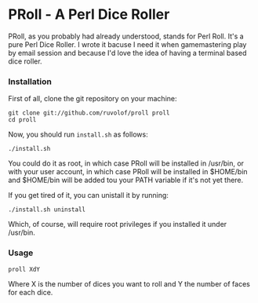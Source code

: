 PRoll - A Perl Dice Roller
==========================

PRoll, as you probably had already understood, stands for Perl Roll. It's a pure Perl Dice Roller.
I wrote it bacuse I need it when gamemastering play by email session and because I'd love the idea
of having a terminal based dice roller.

### Installation ###

First of all, clone the git repository on your machine:

`git clone git://github.com/ruvolof/proll proll`  
`cd proll`

Now, you should run `install.sh` as follows:

`./install.sh`

You could do it as root, in which case PRoll will be installed in /usr/bin, or with your user account,
in which case PRoll will be installed in $HOME/bin and $HOME/bin will be added tou your PATH variable
if it's not yet there.

If you get tired of it, you can unistall it by running:

`./install.sh uninstall`

Which, of course, will require root privileges if you installed it under /usr/bin.

### Usage ###

`proll XdY`

Where X is the number of dices you want to roll and Y the number of faces for each dice.

